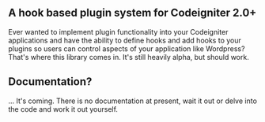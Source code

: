 ## A hook based plugin system for Codeigniter 2.0+

Ever wanted to implement plugin functionality into your Codeigniter applications and have the ability to define hooks and add hooks to your plugins so users can control aspects of your application like Wordpress? That's where this library comes in. It's still heavily alpha, but should work.

## Documentation?

... It's coming. There is no documentation at present, wait it out or delve into the code and work it out yourself.